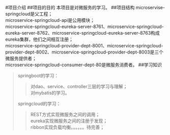 #项目介绍
##项目的目的
本项目是对微服务的学习。
##项目结构
microservise-springcloud是父工程；  
microservice-springcloud-api是公用模块；  
microservice-springcloud-eureka-server-8761、microservice-springcloud-eureka-server-8762、microservice-springcloud-eureka-server-8763构成
eureka集群，他们之间相互注册；  
microservice-springcloud-provider-dept-8001、microservice-springcloud-provider-dept-8002、microservice-springcloud-provider-dept-8003是三个微服务提供者；  
microservice-springcloud-consumer-dept-80是微服务消费者。
##学习知识
>springboot的学习：
>>对dao、service、controller三层的学习与理解；  
>>对mybatis的学习。 
> 
>springcloud的学习：
>>REST方式实现微服务之间的调用；  
>>eureka实现微服务之间的注册于发现；  
>>ribbon实现负载均衡。。。。。。待完善；


